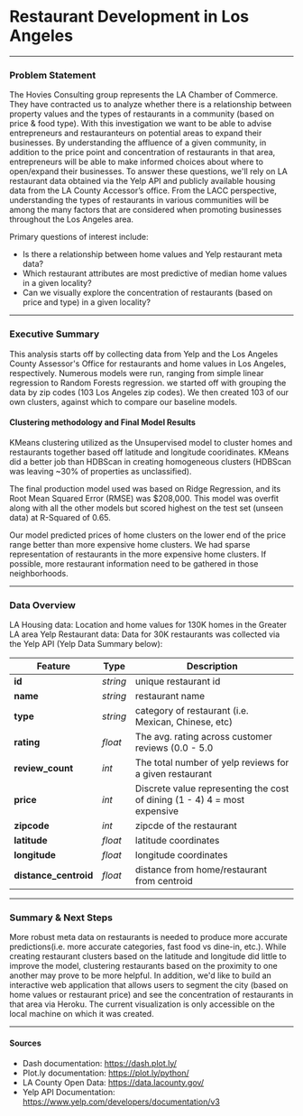 #  Restaurant Development in Los Angeles

---

### Problem Statement


The Hovies Consulting group represents the LA Chamber of Commerce. They have contracted us to analyze whether there is a relationship between property values and the types of restaurants in a community (based on price & food type). With this investigation we want to be able to advise entrepreneurs and restauranteurs on potential areas to expand their businesses. By understanding the affluence of a given community, in addition to the price point and concentration of restaurants in that area, entrepreneurs will be able to make informed choices about where to open/expand their businesses. To answer these questions, we'll rely on LA restaurant data obtained via the Yelp API and publicly available housing data from the LA County Accessor’s office. From the LACC perspective, understanding the types of restaurants in various communities will be among the many factors that are considered when promoting businesses throughout the Los Angeles area.

Primary questions of interest include:

- Is there a relationship between home values and Yelp restaurant meta data?
- Which restaurant attributes are most predictive of median home values in a given locality?
- Can we visually explore the concentration of restaurants (based on price and type) in a given locality?

---

### Executive Summary

This analysis starts off by collecting data from Yelp and the Los Angeles County Assessor's Office for restaurants and home values in Los Angeles, respectively. Numerous models were run, ranging from simple linear regression to Random Forests regression. we started off with grouping the data by zip codes (103 Los Angeles zip codes). We then created 103 of our own clusters, against which to compare our baseline models. 

#### Clustering methodology and Final Model Results
KMeans clustering  utilized as the Unsupervised model to cluster homes and restaurants together based off latitude and longitude cooridinates. KMeans did a better job than HDBScan in creating homogeneous clusters (HDBScan was leaving ~30% of properties as unclassified).

The final production model used was based on Ridge Regression, and its Root Mean Squared Error (RMSE) was $208,000. This model was overfit along with all the other models but scored highest on the test set (unseen data) at R-Squared of 0.65.

Our model predicted prices of home clusters on the lower end of the price range better than more expensive home clusters. We had sparse representation of restaurants in the more expensive home clusters. If possible, more restaurant information need to be gathered in those neighborhoods.

---

### Data Overview

LA Housing data: Location and home values for 130K homes in the Greater LA area
Yelp Restaurant data: Data for 30K restaurants was collected via the Yelp API (Yelp Data Summary below):

|Feature|Type|Description|
|---|---|---|
|**id**|*string*|unique restaurant id|
|**name**|*string*|restaurant name|
|**type**|*string*|category of restaurant (i.e. Mexican, Chinese, etc)|
|**rating**|*float*|The avg. rating across customer reviews (0.0 - 5.0|
|**review_count**|*int*|The total number of yelp reviews for a given restaurant|
|**price**|*int*|Discrete value representing the cost of dining (1 - 4) 4 = most expensive|
|**zipcode**|*int*|zipcde of the restaurant|
|**latitude**|*float*|latitude coordinates|
|**longitude**|*float*|longitude coordinates|
|**distance_centroid**|*float*|distance from home/restaurant from centroid|

---

### Summary & Next Steps
More robust meta data on restaurants is needed to produce more accurate predictions(i.e. more accurate categories, fast food vs dine-in, etc.). While creating restaurant clusters based on the latitude and longitude did little to improve the model, clustering restaurants based on the proximity to one another may prove to be more helpful. In addition, we'd like to build an interactive web application that allows users to segment the city (based on home values or restaurant price) and see the concentration of restaurants in that area via Heroku. The current visualization is only accessible on the local machine on which it was created.

---

#### Sources
- Dash documentation: https://dash.plot.ly/  
- Plot.ly documentation: https://plot.ly/python/
- LA County Open Data: https://data.lacounty.gov/
- Yelp API Documentation: https://www.yelp.com/developers/documentation/v3
